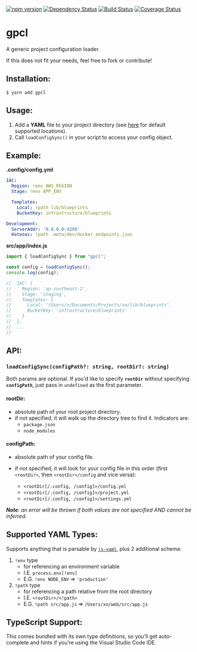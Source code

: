 [![npm version](https://badge.fury.io/js/gpcl.svg)](https://badge.fury.io/js/gpcl)
[![Dependency Status](https://www.versioneye.com/user/projects/59d082b015f0d723152e3587/badge.svg?style=flat-square)](https://www.versioneye.com/user/projects/59d082b015f0d723152e3587)
[![Build Status](https://travis-ci.org/gerardmrk/gpcl.svg?branch=master)](https://travis-ci.org/gerardmrk/gpcl)
[![Coverage Status](https://coveralls.io/repos/github/gerardmrk/gpcl/badge.svg)](https://coveralls.io/github/gerardmrk/gpcl)

# gpcl

A generic project configuration loader.

If this does not fit your needs, feel free to fork or contribute!

## Installation:

```
$ yarn add gpcl
```

## Usage:

1. Add a **YAML** file to your project directory (see [here](#configpath) for default supported locations).
2. Call `loadConfigSync()` in your script to access your config object.

## Example:

**.config/config.yml**
```yml
IAC:
  Region: !env AWS_REGION
  Stage: !env APP_ENV

  Templates:
    Local: !path lib/blueprints
    BucketKey: infrastructure/blueprints

Development:
  ServerAddr: '0.0.0.0:4200'
  Hateoas: !path .meta/dev/docker_endpoints.json


```

**src/app/index.js**
```js
import { loadConfigSync } from "gpcl";

const config = loadConfigSync();
console.log(config);

//  IAC: {
//    Region: 'ap-southeast-2',
//    Stage: 'staging',
//    Templates: {
//      Local: '/Users/x/Documents/Projects/xo/lib/blueprints',
//      BucketKey: 'infrastructure/blueprints'
//    }
//  },
//  ...
//
```

## API:

### `loadConfigSync(configPath?: string, rootDir?: string)`

Both params are optional. If you'd like to specify **`rootDir`** without specifying **`configPath`**,
just pass in `undefined` as the first parameter.

#### rootDir:
- absolute path of your root project directory.
- if not specified, it will walk up the directory tree to find it. Indicators are:
  - `package.json`
  - `node_modules`

#### configPath:
- absolute path of your config file.
- if not specified, it will look for your config file in this order (first `<rootDir>`, then `<rootDir>/config` and vice versa):

  - `<rootDir[/.config, /config]>/config.yml`
  - `<rootDir[/.config, /config]>/project.yml`
  - `<rootDir[/.config, /config]>/settings.yml`

***Note**: an error will be thrown if both values are not specified AND cannot be inferred.*

## Supported YAML Types:

Supports anything that is parsable by [`js-yaml`](https://github.com/nodeca/js-yaml#supported-yaml-types), plus 2 additional schema:

1. `!env` type
    - for referencing an environment variable
    - I.E. `process.env[!env]`
    - E.G. `!env NODE_ENV` => `'production'`
2. `!path` type
    - for referencing a path relative from the root directory
    - I.E. `<rootDir>/<!path>`
    - E.G. `!path src/app.js` => `/Users/xo/web/src/app.js`

## TypeScript Support:

This comes bundled with its own type definitions, so you'll get auto-complete and hints if you're using the Visual Studio Code IDE.

